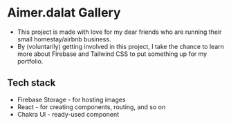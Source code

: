 # Aimer.dalat Gallery

- This project is made with love for my dear friends who are running their small homestay/airbnb business.
- By (voluntarily) getting involved in this project, I take the chance to learn more about Firebase and Tailwind CSS to put something up for my portfolio.


## Tech stack
- Firebase Storage - for hosting images
- React - for creating components, routing, and so on
- Chakra UI - ready-used component